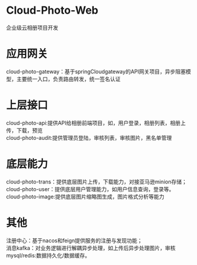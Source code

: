 # Cloud-Photo-Web
 企业级云相册项目开发
# 应用网关
 cloud-photo-gateway：基于springCloudgateway的API网关项目，异步阻塞模型，主要统一入口，负责路由转发，统一签名认证
# 上层接口
cloud-photo-api:提供API给相册前端项目，如，用户登录，相册列表，相册上传，下载，预览 <br>
cloud-photo-audit:提供管理员登陆，审核列表，审核图片，黑名单管理
# 底层能力
cloud-photo-trans：提供底层图片上传，下载能力，对接亚马逊minion存储； <br>
cloud-photo-user：提供底层用户管理能力，如用户信息查询，登录等。 <br>
cloud-photo-image:提供底层图片缩略图生成，图片格式分析等能力 <br>
# 其他
注册中心：基于nacos和feign提供服务的注册与发现功能； <br>
消息kafka：对业务逻辑进行解耦异步处理，如上传后异步处理图片，审核 <br>
mysql/redis:数据持久化/数据缓存。
